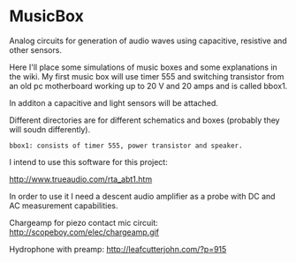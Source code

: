 MusicBox
========

Analog circuits for generation of audio waves using capacitive, resistive and other sensors.

Here I'll place some simulations of music boxes and some explanations in the
wiki. My first music box will use timer 555 and switching transistor from an
old pc motherboard working up to 20 V and 20 amps and is called bbox1.

In additon a capacitive and light sensors will be attached.

Different directories are for different schematics and boxes (probably they
will soudn differently).

    bbox1: consists of timer 555, power transistor and speaker.

I intend to use this software for this project:

http://www.trueaudio.com/rta_abt1.htm

In order to use it I need a descent audio amplifier as a probe with DC and AC measurement capabilities.

Chargeamp for piezo contact mic circuit:
http://scopeboy.com/elec/chargeamp.gif

Hydrophone with preamp:
http://leafcutterjohn.com/?p=915
